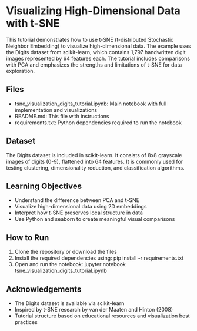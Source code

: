 # Visualizing High-Dimensional Data with t-SNE

This tutorial demonstrates how to use t-SNE (t-distributed Stochastic Neighbor Embedding) to visualize high-dimensional data. The example uses the Digits dataset from scikit-learn, which contains 1,797 handwritten digit images represented by 64 features each. The tutorial includes comparisons with PCA and emphasizes the strengths and limitations of t-SNE for data exploration.

## Files

- tsne_visualization_digits_tutorial.ipynb: Main notebook with full implementation and visualizations
- README.md: This file with instructions
- requirements.txt: Python dependencies required to run the notebook

## Dataset

The Digits dataset is included in scikit-learn. It consists of 8x8 grayscale images of digits (0-9), flattened into 64 features. It is commonly used for testing clustering, dimensionality reduction, and classification algorithms.

## Learning Objectives

- Understand the difference between PCA and t-SNE
- Visualize high-dimensional data using 2D embeddings
- Interpret how t-SNE preserves local structure in data
- Use Python and seaborn to create meaningful visual comparisons

## How to Run

1. Clone the repository or download the files
2. Install the required dependencies using:
   pip install -r requirements.txt
3. Open and run the notebook:
   jupyter notebook tsne_visualization_digits_tutorial.ipynb

## Acknowledgements

- The Digits dataset is available via scikit-learn
- Inspired by t-SNE research by van der Maaten and Hinton (2008)
- Tutorial structure based on educational resources and visualization best practices
